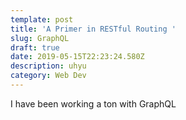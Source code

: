 ```yaml
---
template: post
title: 'A Primer in RESTful Routing '
slug: GraphQL
draft: true
date: 2019-05-15T22:23:24.580Z
description: uhyu
category: Web Dev
---
```

I have been working a ton with GraphQL
